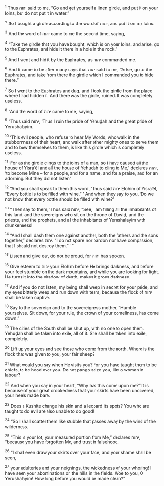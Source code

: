 <sup>1</sup> Thus יהוה said to me, “Go and get yourself a linen girdle, and put it on your loins, but do not put it in water.”

<sup>2</sup> So I bought a girdle according to the word of יהוה, and put it on my loins.

<sup>3</sup> And the word of יהוה came to me the second time, saying,

<sup>4</sup> “Take the girdle that you have bought, which is on your loins, and arise, go to the Euphrates, and hide it there in a hole in the rock.”

<sup>5</sup> And I went and hid it by the Euphrates, as יהוה commanded me.

<sup>6</sup> And it came to be after many days that יהוה said to me, “Arise, go to the Euphrates, and take from there the girdle which I commanded you to hide there.”

<sup>7</sup> So I went to the Euphrates and dug, and I took the girdle from the place where I had hidden it. And there was the girdle, ruined. It was completely useless.

<sup>8</sup> “And the word of יהוה came to me, saying,

<sup>9</sup> “Thus said יהוה, ‘Thus I ruin the pride of Yehuḏah and the great pride of Yerushalayim.

<sup>10</sup> ‘This evil people, who refuse to hear My Words, who walk in the stubbornness of their heart, and walk after other mighty ones to serve them and to bow themselves to them, is like this girdle which is completely useless.

<sup>11</sup> ‘For as the girdle clings to the loins of a man, so I have caused all the house of Yisra’ĕl and all the house of Yehuḏah to cling to Me,’ declares יהוה, ‘to become Mine – for a people, and for a name, and for a praise, and for an adorning. But they did not listen.’

<sup>12</sup> “And you shall speak to them this word, ‘Thus said יהוה Elohim of Yisra’ĕl, “Every bottle is to be filled with wine.” ’ And when they say to you, ‘Do we not know that every bottle should be filled with wine?’

<sup>13</sup> “Then say to them, ‘Thus said יהוה, “See, I am filling all the inhabitants of this land, and the sovereigns who sit on the throne of Dawiḏ, and the priests, and the prophets, and all the inhabitants of Yerushalayim with drunkenness!

<sup>14</sup> “And I shall dash them one against another, both the fathers and the sons together,” declares יהוה. “I do not spare nor pardon nor have compassion, that I should not destroy them.” ’ ”

<sup>15</sup> Listen and give ear, do not be proud, for יהוה has spoken.

<sup>16</sup> Give esteem to יהוה your Elohim before He brings darkness, and before your feet stumble on the dark mountains, and while you are looking for light. He turns it into the shadow of death, makes it gross darkness.

<sup>17</sup> And if you do not listen, my being shall weep in secret for your pride, and my eyes bitterly weep and run down with tears, because the flock of יהוה shall be taken captive.

<sup>18</sup> Say to the sovereign and to the sovereigness mother, “Humble yourselves. Sit down, for your rule, the crown of your comeliness, has come down.”

<sup>19</sup> The cities of the South shall be shut up, with no one to open them. Yehuḏah shall be taken into exile, all of it. She shall be taken into exile, completely.

<sup>20</sup> Lift up your eyes and see those who come from the north. Where is the flock that was given to you, your fair sheep?

<sup>21</sup> What would you say when He visits you? For you have taught them to be chiefs, to be head over you. Do not pangs seize you, like a woman in labour?

<sup>22</sup> And when you say in your heart, “Why has this come upon me?” It is because of your great crookedness that your skirts have been uncovered, your heels made bare.

<sup>23</sup> Does a Kushite change his skin and a leopard its spots? You who are taught to do evil are also unable to do good!

<sup>24</sup> “So I shall scatter them like stubble that passes away by the wind of the wilderness.

<sup>25</sup> “This is your lot, your measured portion from Me,” declares יהוה, “because you have forgotten Me, and trust in falsehood.

<sup>26</sup> “I shall even draw your skirts over your face, and your shame shall be seen,

<sup>27</sup> your adulteries and your neighings, the wickedness of your whoring! I have seen your abominations on the hills in the fields. Woe to you, O Yerushalayim! How long before you would be made clean?”

